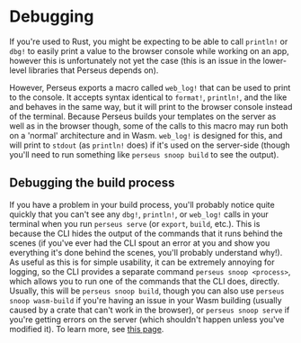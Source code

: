 # Debugging

If you're used to Rust, you might be expecting to be able to call `println!` or `dbg!` to easily print a value to the browser console while working on an app, however this is unfortunately not yet the case (this is an issue in the lower-level libraries that Perseus depends on).

However, Perseus exports a macro called `web_log!` that can be used to print to the console. It accepts syntax identical to `format!`, `println!`, and the like and behaves in the same way, but it will print to the browser console instead of the terminal. Because Perseus builds your templates on the server as well as in the browser though, some of the calls to this macro may run both on a 'normal' architecture and in Wasm. `web_log!` is designed for this, and will print to `stdout` (as `println!` does) if it's used on the server-side (though you'll need to run something like `perseus snoop build` to see the output).

## Debugging the build process

If you have a problem in your build process, you'll probably notice quite quickly that you can't see any `dbg!`, `println!`, or `web_log!` calls in your terminal when you run `perseus serve` (or `export`, `build`, etc.). This is because the CLI hides the output of the commands that it runs behind the scenes (if you've ever had the CLI spout an error at you and show you everything it's done behind the scenes, you'll probably understand why!). As useful as this is for simple usability, it can be extremely annoying for logging, so the CLI provides a separate command `perseus snoop <process>`, which allows you to run one of the commands that the CLI does, directly. Usually, this will be `perseus snoop build`, though you can also use `perseus snoop wasm-build` if you're having an issue in your Wasm building (usually caused by a crate that can't work in the browser), or `perseus snoop serve` if you're getting errors on the server (which shouldn't happen unless you've modified it). To learn more, see [this page](:reference/snooping).
